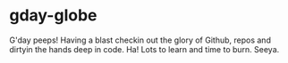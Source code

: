 # gday-globe
G'day peeps!
Having a blast checkin out the glory of Github, repos and dirtyin the hands deep in code. Ha!
Lots to learn and time to burn. Seeya.
